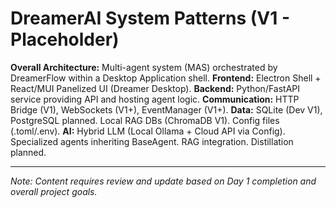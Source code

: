 # DreamerAI System Patterns (V1 - Placeholder)

**Overall Architecture:** Multi-agent system (MAS) orchestrated by DreamerFlow within a Desktop Application shell.
**Frontend:** Electron Shell + React/MUI Panelized UI (Dreamer Desktop).
**Backend:** Python/FastAPI service providing API and hosting agent logic.
**Communication:** HTTP Bridge (V1), WebSockets (V1+), EventManager (V1+).
**Data:** SQLite (Dev V1), PostgreSQL planned. Local RAG DBs (ChromaDB V1). Config files (.toml/.env).
**AI:** Hybrid LLM (Local Ollama + Cloud API via Config). Specialized agents inheriting BaseAgent. RAG integration. Distillation planned.

---
*Note: Content requires review and update based on Day 1 completion and overall project goals.*
